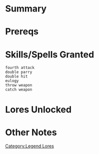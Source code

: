 # Summary

# Prereqs

# Skills/Spells Granted

`fourth attack`  
`double parry`  
`double hit`  
`eulogy`  
`throw weapon`  
`catch weapon`

# Lores Unlocked

# Other Notes

[Category:Legend Lores](Category:Legend_Lores "wikilink")
